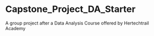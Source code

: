 # Capstone_Project_DA_Starter
A group project after  a Data Analysis Course offered by Hertechtrail Academy 
